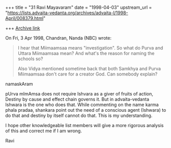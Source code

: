 +++
title = "31 Ravi Mayavaram"
date = "1998-04-03"
upstream_url = "https://lists.advaita-vedanta.org/archives/advaita-l/1998-April/008379.html"

+++
[Archive link](https://lists.advaita-vedanta.org/archives/advaita-l/1998-April/008379.html)

On Fri, 3 Apr 1998, Chandran, Nanda (NBC) wrote:

>I hear that Miimaamsaa means "investigation". So what do Purva and
>Uttara Miimaamsaa mean? And what's the reason for naming the schools so?
>
>Also Vidya mentioned sometime back that both Samkhya and Purva
>Miimaamsaa don't care for a creator God. Can somebody explain?
>


namaskAram

pUrva mImAmsa does not require Ishvara as a giver of fruits of action,
Destiny by cause and effect chain governs it. But in advaita-vedanta
Ishwara is the one who does that. While commenting on the name karma
phala pradaa, shankara point out the need of a conscious agent
(Ishwara) to do that and destiny by itself cannot do that. This is my
understanding.

I hope other knowledgeable list members will give a more
rigorous analysis of this and correct me if I am wrong.


Ravi

